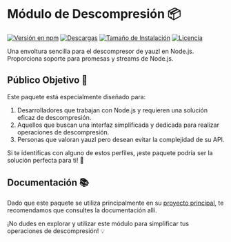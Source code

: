 # Módulo de Descompresión 📦

[![Versión en npm](https://img.shields.io/npm/v/cubelaunch-unzip.svg)](https://www.npmjs.com/package/cubelaunch-unzip)
[![Descargas](https://img.shields.io/npm/dm/cubelaunch-unzip.svg)](https://npmjs.com/cubelaunch-unzip)
[![Tamaño de Instalación](https://packagephobia.now.sh/badge?p=cubelaunch-unzip)](https://packagephobia.now.sh/result?p=cubelaunch-unzip)
[![Licencia](https://img.shields.io/npm/l/@xmcl/core.svg)](https://github.com/EddyerDevv/cubelaunch-packages/blob/master/LICENSE)

Una envoltura sencilla para el descompresor de yauzl en Node.js. Proporciona soporte para promesas y streams de Node.js.

## Público Objetivo 🎯

Este paquete está especialmente diseñado para:

1. Desarrolladores que trabajan con Node.js y requieren una solución eficaz de descompresión.
2. Aquellos que buscan una interfaz simplificada y dedicada para realizar operaciones de descompresión.
3. Personas que valoran yauzl pero desean evitar la complejidad de su API.

Si te identificas con alguno de estos perfiles, ¡este paquete podría ser la solución perfecta para ti! 🚀

## Documentación 📚

Dado que este paquete se utiliza principalmente en su [proyecto principal](https://github.com/EddyerDevv/cubelaunch-packages), te recomendamos que consultes la documentación allí.

¡No dudes en explorar y utilizar este módulo para simplificar tus operaciones de descompresión! 💡


